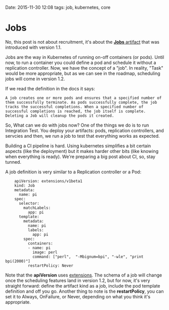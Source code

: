 Date: 2015-11-30 12:08
tags: job, kubernetes, core

Jobs
======================

No, this post is not about recruitment, it's about the [__Jobs__ artifact](https://github.com/kubernetes/kubernetes/blob/release-1.1/docs/user-guide/jobs.md) that was introduced with version 1.1.

Jobs are the way in Kubernetes of running on-off containers (or pods). Until now, to run a container you could define a pod and schedule it without a replication controller. Now, we have the concept of a "job". In reality, "Task" would be more appropriate, but as we can see in the roadmap, scheduling jobs will come in version 1.2.

If we read the definition in the docs it says:

    A job creates one or more pods and ensures that a specified number of them successfully terminate. As pods successfully complete, the job tracks the successful completions. When a specified number of successful completions is reached, the job itself is complete. Deleting a Job will cleanup the pods it created.

So, What can we do with jobs now? One of the things we do is to run Integration Test. You deploy your artifacts: pods, replication controllers, and servcies and then, we run a job to test that everything works as expected.

Building a CI pipeline is hard. Using kubernetes simplifies a bit certain aspects (like the deployment) but it makes harder other bits (like knowing when everything is ready). We're preparing a big post about CI, so, stay tunned.

A job definition is very similar to a Replication controller or a Pod:


        apiVersion: extensions/v1beta1
        kind: Job
        metadata:
          name: pi
        spec:
          selector:
            matchLabels:
              app: pi
          template:
            metadata:
              name: pi
              labels:
                app: pi
            spec:
              containers:
              - name: pi
                image: perl
                command: ["perl",  "-Mbignum=bpi", "-wle", "print bpi(2000)"]
              restartPolicy: Never


Note that the __apiVersion__ uses [extensions](https://github.com/kubernetes/kubernetes/blob/release-1.1/docs/api.md#api-groups). The schema of a job will change once the scheduling features land in version 1.2, but for now, it's very straight forward: define the artifact kind as a job, include the pod template definition and off you go. Another thing to note is the __restartPolicy__, you can set it to Always, OnFailure, or Never, depending on what you think it's appropriate.




